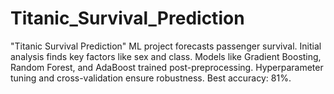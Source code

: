 # Titanic_Survival_Prediction
"Titanic Survival Prediction" ML project forecasts passenger survival. Initial analysis finds key factors like sex and class. Models like Gradient Boosting, Random Forest, and AdaBoost trained post-preprocessing. Hyperparameter tuning and cross-validation ensure robustness. Best accuracy: 81%.
